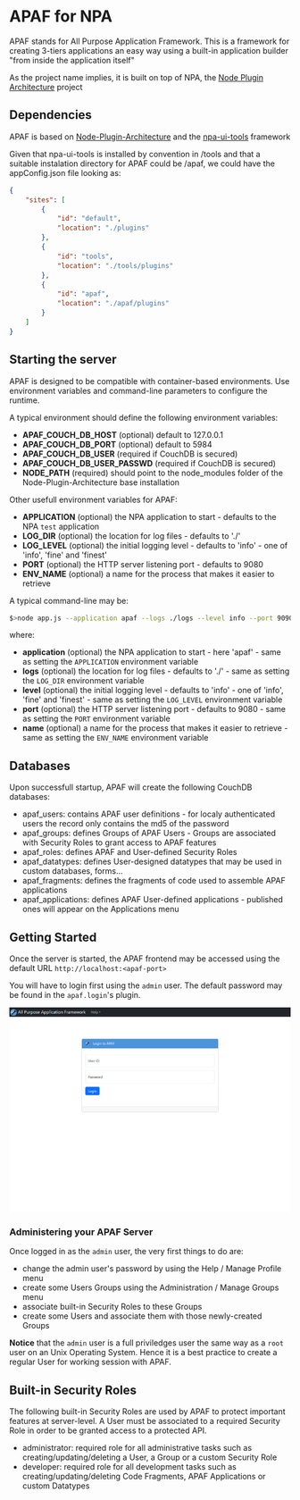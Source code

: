 # APAF for NPA

APAF stands for All Purpose Application Framework. This is a framework for creating 3-tiers applications an easy way using a built-in application builder "from inside the application itself"

As the project name implies, it is built on top of NPA, the [Node Plugin Architecture](https://github.com/renaudet/Node-Plugin-Architecture) project

## Dependencies

APAF is based on [Node-Plugin-Architecture](https://github.com/renaudet/Node-Plugin-Architecture) and the [npa-ui-tools](https://github.com/renaudet/npa-ui-tools) framework

Given that npa-ui-tools is installed by convention in <install-root>/tools and that a suitable instalation directory for APAF could be  <install-root>/apaf, we could have the appConfig.json file looking as:

```json
{ 
	"sites": [
		{
			"id": "default",
			"location": "./plugins"
		},
		{
			"id": "tools",
			"location": "./tools/plugins"
		},
		{
			"id": "apaf",
			"location": "./apaf/plugins"
		}
	]
}
```

## Starting the server

APAF is designed to be compatible with container-based environments. Use environment variables and command-line parameters to configure the runtime.

A typical environment should define the following environment variables:

* **APAF_COUCH_DB_HOST** (optional) default to 127.0.0.1
* **APAF_COUCH_DB_PORT** (optional) default to 5984
* **APAF_COUCH_DB_USER** (required if CouchDB is secured)
* **APAF_COUCH_DB_USER_PASSWD** (required if CouchDB is secured)
* **NODE_PATH** (required) should point to the node_modules folder of the Node-Plugin-Architecture base installation

Other usefull environment variables for APAF:

* **APPLICATION** (optional) the NPA application to start - defaults to the NPA `test` application
* **LOG_DIR** (optional) the location for log files - defaults to './'
* **LOG_LEVEL** (optional) the initial logging level - defaults to 'info' - one of 'info', 'fine' and 'finest'
* **PORT** (optional) the HTTP server listening port - defaults to 9080
* **ENV_NAME** (optional) a name for the process that makes it easier to retrieve

A typical command-line may be:

```bash
$>node app.js --application apaf --logs ./logs --level info --port 9090 --name "APAF Test Server" 
```

where:

* **application** (optional) the NPA application to start - here 'apaf' - same as setting the `APPLICATION` environment variable
* **logs** (optional) the location for log files - defaults to './' - same as setting the `LOG_DIR` environment variable
* **level** (optional) the initial logging level - defaults to 'info' - one of 'info', 'fine' and 'finest' - same as setting the `LOG_LEVEL` environment variable
* **port** (optional) the HTTP server listening port - defaults to 9080 - same as setting the `PORT` environment variable
* **name** (optional) a name for the process that makes it easier to retrieve - same as setting the `ENV_NAME` environment variable

## Databases

Upon successfull startup, APAF will create the following CouchDB databases:

* apaf_users: contains APAF user definitions - for localy authenticated users the record only contains the md5 of the password
* apaf_groups: defines Groups of APAF Users - Groups are associated with Security Roles to grant access to APAF features
* apaf_roles: defines APAF and User-defined Security Roles
* apaf_datatypes: defines User-designed datatypes that may be used in custom databases, forms...
* apaf_fragments: defines the fragments of code used to assemble APAF applications
* apaf_applications: defines APAF User-defined applications - published ones will appear on the Applications menu

## Getting Started

Once the server is started, the APAF frontend may be accessed using the default URL `http://localhost:<apaf-port>`

You will have to login first using the `admin` user. The default password may be found in the `apaf.login`'s plugin.

![The APAF Login Screen](https://github.com/renaudet/apaf/blob/main/screenshots/loginPage.png?raw=true)

### Administering your APAF Server

Once logged in as the `admin` user, the very first things to do are:

* change the admin user's password by using the Help / Manage Profile menu
* create some Users Groups using the Administration / Manage Groups menu
* associate built-in Security Roles to these Groups
* create some Users and associate them with those newly-created Groups

**Notice** that the `admin` user is a full priviledges user the same way as a `root` user on an Unix Operating System. Hence it is a best practice to create a regular User for working session with APAF.

## Built-in Security Roles

The following built-in Security Roles are used by APAF to protect important features at server-level. A User must be associated to a required Security Role in order to be granted access to a protected API.

* administrator: required role for all administrative tasks such as creating/updating/deleting a User, a Group or a custom Security Role
* developer: required role for all development tasks such as creating/updating/deleting Code Fragments, APAF Applications or custom Datatypes
